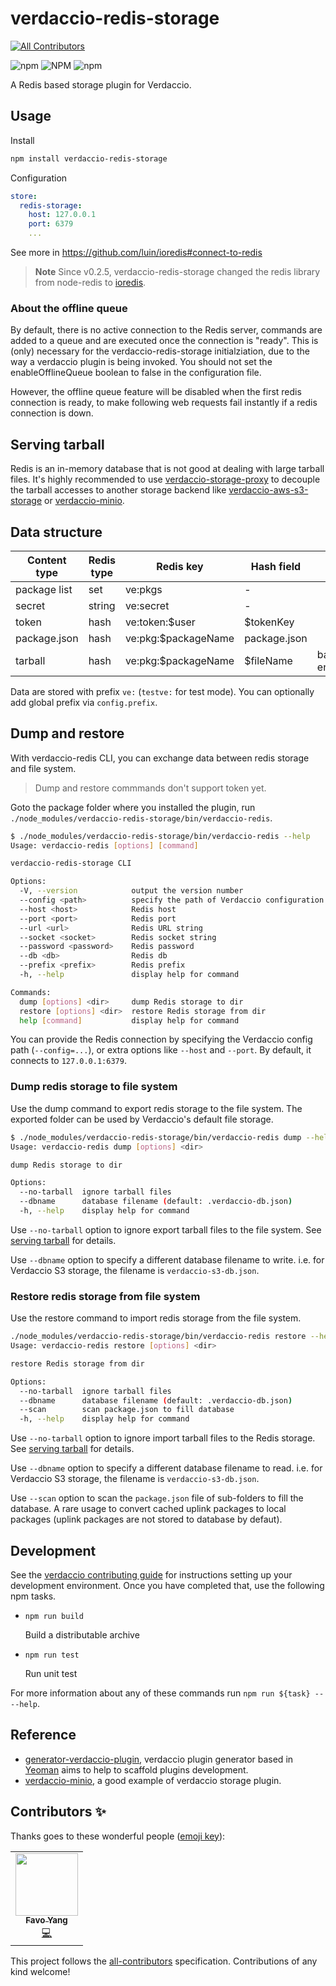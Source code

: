 # verdaccio-redis-storage
<!-- ALL-CONTRIBUTORS-BADGE:START - Do not remove or modify this section -->
[![All Contributors](https://img.shields.io/badge/all_contributors-1-orange.svg?style=flat-square)](#contributors-)
<!-- ALL-CONTRIBUTORS-BADGE:END -->

![npm](https://img.shields.io/npm/v/verdaccio-redis-storage) ![NPM](https://img.shields.io/npm/l/verdaccio-redis-storage) ![npm](https://img.shields.io/npm/dm/verdaccio-redis-storage)

A Redis based storage plugin for Verdaccio.

## Usage

Install

```bash
npm install verdaccio-redis-storage
```

Configuration

```yaml
store:
  redis-storage:
    host: 127.0.0.1
    port: 6379
    ...
```

See more in https://github.com/luin/ioredis#connect-to-redis

> **Note**
> Since v0.2.5, verdaccio-redis-storage changed the redis library from node-redis to [ioredis](https://github.com/luin/ioredis).

### About the offline queue

By default, there is no active connection to the Redis server, commands are added to a queue and are executed once the connection is "ready". This is (only) necessary for the verdaccio-redis-storage initialziation, due to the way a verdaccio plugin is being invoked. You should not set the enableOfflineQueue boolean to false in the configuration file.

However, the offline queue feature will be disabled when the first redis connection is ready, to make following web requests fail instantly if a redis connection is down.

## Serving tarball

Redis is an in-memory database that is not good at dealing with large tarball files. It's highly recommended to use [verdaccio-storage-proxy](https://github.com/openupm/verdaccio-storage-proxy) to decouple the tarball accesses to another storage backend like [verdaccio-aws-s3-storage](https://github.com/verdaccio/monorepo/tree/master/plugins/aws-s3-storage) or [verdaccio-minio](https://github.com/barolab/verdaccio-minio).

## Data structure

| Content type | Redis type | Redis key           | Hash field   | Note           |
|--------------|------------|---------------------|--------------|----------------|
| package list | set        | ve:pkgs             | -            |                |
| secret       | string     | ve:secret           | -            |                |
| token        | hash       | ve:token:$user      | $tokenKey    |                |
| package.json | hash       | ve:pkg:$packageName | package.json |                |
| tarball      | hash       | ve:pkg:$packageName | $fileName    | base64 encoded |

Data are stored with prefix `ve:` (`testve:` for test mode). You can optionally add global prefix via `config.prefix`.

## Dump and restore

With verdaccio-redis CLI, you can exchange data between redis storage and file system.

> Dump and restore commmands don't support token yet.

Goto the package folder where you installed the plugin, run `./node_modules/verdaccio-redis-storage/bin/verdaccio-redis`.

```sh
$ ./node_modules/verdaccio-redis-storage/bin/verdaccio-redis --help
Usage: verdaccio-redis [options] [command]

verdaccio-redis-storage CLI

Options:
  -V, --version            output the version number
  --config <path>          specify the path of Verdaccio configuration file
  --host <host>            Redis host
  --port <port>            Redis port
  --url <url>              Redis URL string
  --socket <socket>        Redis socket string
  --password <password>    Redis password
  --db <db>                Redis db
  --prefix <prefix>        Redis prefix
  -h, --help               display help for command

Commands:
  dump [options] <dir>     dump Redis storage to dir
  restore [options] <dir>  restore Redis storage from dir
  help [command]           display help for command
```

You can provide the Redis connection by specifying the Verdaccio config path (`--config=...`), or extra options like `--host` and `--port`. By default, it connects to `127.0.0.1:6379`.

### Dump redis storage to file system

Use the dump command to export redis storage to the file system. The exported folder can be used by Verdaccio's default file storage.

```sh
$ ./node_modules/verdaccio-redis-storage/bin/verdaccio-redis dump --help
Usage: verdaccio-redis dump [options] <dir>

dump Redis storage to dir

Options:
  --no-tarball  ignore tarball files
  --dbname      database filename (default: .verdaccio-db.json)
  -h, --help    display help for command
```

Use `--no-tarball` option to ignore export tarball files to the file system. See [serving tarball](#serving-tarball) for details.

Use `--dbname` option to specify a different database filename to write. i.e. for Verdaccio S3 storage, the filename is `verdaccio-s3-db.json`.

### Restore redis storage from file system

Use the restore command to import redis storage from the file system.

```sh
./node_modules/verdaccio-redis-storage/bin/verdaccio-redis restore --help
Usage: verdaccio-redis restore [options] <dir>

restore Redis storage from dir

Options:
  --no-tarball  ignore tarball files
  --dbname      database filename (default: .verdaccio-db.json)
  --scan        scan package.json to fill database
  -h, --help    display help for command
```

Use `--no-tarball` option to ignore import tarball files to the Redis storage. See [serving tarball](#serving-tarball) for details.

Use `--dbname` option to specify a different database filename to read. i.e. for Verdaccio S3 storage, the filename is `verdaccio-s3-db.json`.

Use `--scan` option to scan the `package.json` file of sub-folders to fill the database. A rare usage to convert cached uplink packages to local packages (uplink packages are not stored to database by defaut).

## Development

See the [verdaccio contributing guide](https://github.com/verdaccio/verdaccio/blob/master/CONTRIBUTING.md) for instructions setting up your development environment.
Once you have completed that, use the following npm tasks.

  - `npm run build`

    Build a distributable archive

  - `npm run test`

    Run unit test

For more information about any of these commands run `npm run ${task} -- --help`.

## Reference

- [generator-verdaccio-plugin](https://github.com/verdaccio/generator-verdaccio-plugin), verdaccio plugin generator based in [Yeoman](http://yeoman.io/) aims to help to scaffold plugins development.
- [verdaccio-minio](https://github.com/barolab/verdaccio-minio), a good example of verdaccio storage plugin.

## Contributors ✨

Thanks goes to these wonderful people ([emoji key](https://allcontributors.org/docs/en/emoji-key)):

<!-- ALL-CONTRIBUTORS-LIST:START - Do not remove or modify this section -->
<!-- prettier-ignore-start -->
<!-- markdownlint-disable -->
<table>
  <tr>
    <td align="center"><a href="http://littlebigfun.com"><img src="https://avatars.githubusercontent.com/u/125390?v=4?s=100" width="100px;" alt=""/><br /><sub><b>Favo Yang</b></sub></a><br /><a href="https://github.com/openupm/verdaccio-redis-storage/commits?author=favoyang" title="Code">💻</a></td>
  </tr>
</table>

<!-- markdownlint-restore -->
<!-- prettier-ignore-end -->

<!-- ALL-CONTRIBUTORS-LIST:END -->

This project follows the [all-contributors](https://github.com/all-contributors/all-contributors) specification. Contributions of any kind welcome!